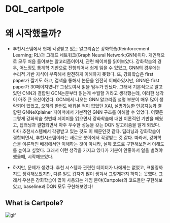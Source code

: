 # DQL_cartpole

# 왜 시작했을까?
- 추천시스템에서 현재 각광받고 있는 알고리즘은 강화학습(Reinforcement Learning; RL)과 그래프 네트워크(Graph Neural Network;GNN)이다. 개인적으로 모두 처음 들어보는 알고리즘이어서, 관련 페이퍼를 읽어보았다. 강화학습의 경우, 어느정도 통계학 기반으로 진행되어서 쉽게 읽을 수 있었고, GNN의 경우에는 수리적 기반 지식이 부족해서 완전하게 이해하지 못했다. 또, 강화학습은 first paper가 짧기도 하고, 검색을 통해서 논문을 완전히 이해하였지만, GNN은 first paper가 30페이지였나? 그정도여서 읽을 엄두가 안났다. 그래서 기본적으로 알고 있던 CNN과 결합된 GCN논문부터 읽는게 수월할 거라고 생각했는데, 이러한 생각이 아주 큰 오산이었다. GCN에서 나오는 GNN 알고리즘 설명 부분이 매우 많이 생략되어 있었고, 오히려 한번도 배워본 적이 없었던 XAI, 설명가능한 인공지능과 결합된 GNNeXplainer 페이퍼에서 기본적인 GNN 구조를 이해할 수 있었다. 어쨌든 그렇게 강화학습 첫번째 페이퍼를 읽으면서 강화학습에 대한 이론적인 기반을 배웠고, 딥러닝과 결합되면서 아주 우수한 성능을 갖는 DQN 알고리즘을 알게 되었다. 아마 추천시스템에서 각광받고 있는 것도 이 때문인것 같다. 딥러닝과 강화학습이 결합되면서, 추천시스템이라는 새로운 분야에서 각광받는 것 같다. 따라서, 강화학습을 이론적인 배경에서만 이해하는 것이 아니라, 실제 코드로 구현해보면서 이해도를 높이고 싶었다. 그래서 이런 생각을 가지고 있다가 기분이 안좋아서 일을 벌려야 했을때, 시작해보았다.

- 하지만, 문제가 생겼다. 추천 시스템과 관련한 데이터가 나에게는 없었고, 크롤링까지도 생각해보았지만, 다른 일도 갑자기 많이 생겨서 그렇게까지 하지는 못했다. 그래서 우선은 강화학습이 많이 사용되는 게임 분야(Cartpole)의 코드들만 구현해보았고, baseline과 DQN 모두 구현해보았다!

## What is Cartpole?
![gif](https://jonghyunho.github.io/assets/img/posts/20200505/cartpole_episode_100.gif)


